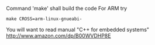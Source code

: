 Command 'make' shall build the code 
For ARM try 

    make CROSS=arm-linux-gnueabi-
    
You will want to read manual "C++ for embedded systems" http://www.amazon.com/dp/B00WVDHP8E

